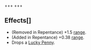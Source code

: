 +++
+++

Effects[]
---------


* (Removed in Repentance) +1.5 [range](/wiki/Range "Range").
* (Added in Repentance) +0.38 [range](/wiki/Range "Range").
* Drops a [Lucky Penny](/wiki/Coins#Lucky_Penny "Coins").


